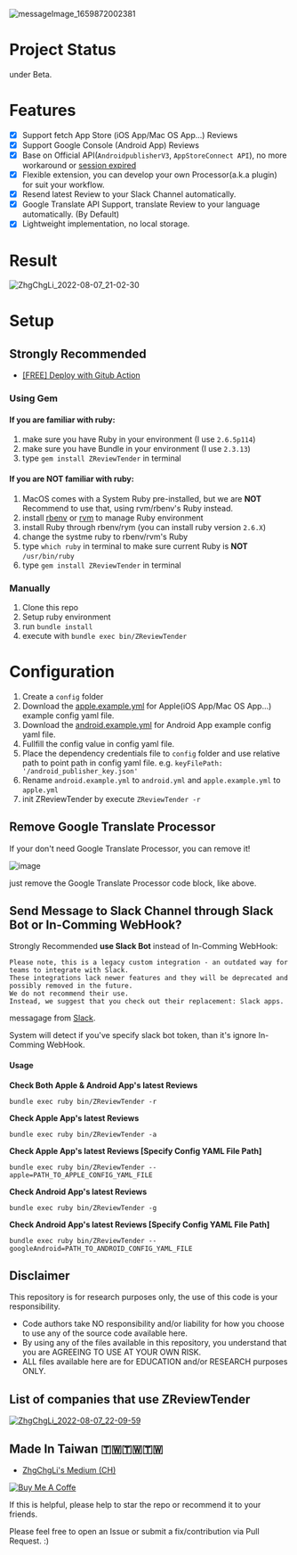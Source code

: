 ![messageImage_1659872002381](https://user-images.githubusercontent.com/33706588/183288627-209506d5-1e77-4ab9-b9c2-029e291fc06c.jpg)

# Project Status
under Beta.

# Features
- [x] Support fetch App Store (iOS App/Mac OS App...) Reviews
- [x] Support Google Console (Android App) Reviews
- [x] Base on Official API(`AndroidpublisherV3`, `AppStoreConnect API`), no more workaround or [session expired](https://docs.fastlane.tools/getting-started/ios/authentication/)
- [x] Flexible extension, you can develop your own Processor(a.k.a plugin) for suit your workflow.
- [x] Resend latest Review to your Slack Channel automatically.
- [x] Google Translate API Support, translate Review to your language automatically. (By Default)
- [x] Lightweight implementation, no local storage.

# Result
![ZhgChgLi_2022-08-07_21-02-30](https://user-images.githubusercontent.com/33706588/183293375-c426d865-fedf-4ff9-9740-222e71dbda6b.jpg)

# Setup

## Strongly Recommended

- [\[FREE\] Deploy with Gitub Action](https://github.com/ZhgChgLi/ZReviewTender-deploy-with-github-action)

### Using Gem
#### If you are familiar with ruby:
1. make sure you have Ruby in your environment (I use `2.6.5p114`)
2. make sure you have Bundle in your environment (I use `2.3.13`)
3. type `gem install ZReviewTender` in terminal

#### If you are **NOT** familiar with ruby:
1. MacOS comes with a System Ruby pre-installed, but we are **NOT** Recommend to use that, using rvm/rbenv's Ruby instead.
2. install [rbenv](https://github.com/rbenv/rbenv) or [rvm](https://rvm.io/) to manage Ruby environment
3. install Ruby through rbenv/rym (you can install ruby version `2.6.X`)
4. change the systme ruby to rbenv/rvm's Ruby
5. type `which ruby` in terminal to make sure current Ruby is **NOT** `/usr/bin/ruby`
6. type `gem install ZReviewTender` in terminal

### Manually
1. Clone this repo
2. Setup ruby environment
3. run `bundle install`
4. execute with `bundle exec bin/ZReviewTender`

# Configuration
1. Create a `config` folder
2. Download the [apple.example.yml](https://github.com/ZhgChgLi/ZReviewTender/blob/main/config/apple.example.yml) for Apple(iOS App/Mac OS App...) example config yaml file.
3. Download the [android.example.yml](https://github.com/ZhgChgLi/ZReviewTender/blob/main/config/android.example.yml) for Android App example config yaml file.
4. Fullfill the config value in config yaml file.
5. Place the dependency credentials file to `config` folder and use relative path to point path in config yaml file. e.g. `keyFilePath: '/android_publisher_key.json'`
6. Rename `android.example.yml` to `android.yml` and `apple.example.yml` to `apple.yml`
7. init ZReviewTender by execute `ZReviewTender -r`

## Remove Google Translate Processor
If your don't need Google Translate Processor, you can remove it!

![image](https://user-images.githubusercontent.com/33706588/183294084-65b1fe12-f4c1-4713-94f9-512c87d41ebe.png)

just remove the Google Translate Processor code block, like above.

## Send Message to Slack Channel through Slack Bot or In-Comming WebHook?

Strongly Recommended **use Slack Bot** instead of In-Comming WebHook:
```
Please note, this is a legacy custom integration - an outdated way for teams to integrate with Slack.
These integrations lack newer features and they will be deprecated and possibly removed in the future.
We do not recommend their use.
Instead, we suggest that you check out their replacement: Slack apps.
```
messagage from [Slack](https://api.slack.com/messaging/webhooks#posting_with_webhooks).

System will detect if you've specify slack bot token, than it's ignore In-Comming WebHook.

#### Usage

**Check Both Apple & Android App's latest Reviews**
```
bundle exec ruby bin/ZReviewTender -r
```

**Check Apple App's latest Reviews**
```
bundle exec ruby bin/ZReviewTender -a
```

**Check Apple App's latest Reviews [Specify Config YAML File Path]**
```
bundle exec ruby bin/ZReviewTender --apple=PATH_TO_APPLE_CONFIG_YAML_FILE
```

**Check Android App's latest Reviews**
```
bundle exec ruby bin/ZReviewTender -g
```

**Check Android App's latest Reviews [Specify Config YAML File Path]**
```
bundle exec ruby bin/ZReviewTender --googleAndroid=PATH_TO_ANDROID_CONFIG_YAML_FILE
```

## Disclaimer
This repository is for research purposes only, the use of this code is your responsibility.

- Code authors take NO responsibility and/or liability for how you choose to use any of the source code available here.
- By using any of the files available in this repository, you understand that you are AGREEING TO USE AT YOUR OWN RISK.
- ALL files available here are for EDUCATION and/or RESEARCH purposes ONLY.


## List of companies that use ZReviewTender
[![ZhgChgLi_2022-08-07_22-09-59](https://user-images.githubusercontent.com/33706588/183295003-6ba388d3-86a3-4dd1-a1ed-a122deebda0e.jpg)](https://www.pinkoi.com)


## Made In Taiwan 🇹🇼🇹🇼🇹🇼
- [ZhgChgLi's Medium (CH)](https://blog.zhgchg.li/)

[![Buy Me A Coffe](https://img.buymeacoffee.com/button-api/?text=Buy%20me%20a%20beer!&emoji=%F0%9F%8D%BA&slug=zhgchgli&button_colour=FFDD00&font_colour=000000&font_family=Bree&outline_colour=000000&coffee_colour=ffffff)](https://www.buymeacoffee.com/zhgchgli)

If this is helpful, please help to star the repo or recommend it to your friends.

Please feel free to open an Issue or submit a fix/contribution via Pull Request. :)
